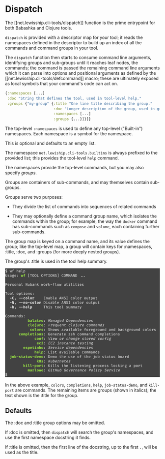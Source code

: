 # Dispatch

The [[net.lewisship.cli-tools/dispatch]] function is the prime entrypoint for both Babashka and Clojure tools.

`dispatch` is provided with a descriptor map for your tool; it reads the namespaces defined in the descriptor to build
up an index of all the commands and command groups in your tool.

The `dispatch` function then starts to consume command line arguments, identifying groups and sub-groups until
it reaches leaf nodes, the commands; the command is passed the remaining command line arguments which it can parse
into options and positional arguments as defined by the [[net.lewisship.cli-tools/defcommand]] macro; these
are ultimately exposed as local symbols that your command's code can act on.

```clojure
{:namespaces [...]
 :doc "String that defines the tool, used in tool-level help."
 :groups {"my-group" {:title "One line title describing the group."
                      :doc "Longer description of the group, used in group-level help."
                      :namespaces [...]
                      :groups {...}]}]}
```

The top-level `:namespaces` is used to define any top-level ("Built-in") namespaces.
Each namespace is a symbol for the namespace.

This is optional and defaults to an empty list.

The namespace `net.lewiship.cli-tools.builtins` is always prefixed to the provided list; this provides
the tool-level `help` command.

The namespaces provide the top-level commands, but you may also specify _groups_.

Groups are containers of sub-commands, and may themselves contain sub-groups.

Groups serve two purposes:

* They divide the list of commands into sequences of related commands

* They may optionally define a command group name, which isolates the commands within the group; for example, the way the `docker` command has sub-commands such as `compose` and `volume`, each containing further sub-commands.

The group map is keyed on a command name, and its value defines the group; like the top-level map,
a group will contain keys for :namespaces, :title, :doc, and :groups (for more deeply nested groups).

The group's :title is used in the tool help summary.
               
![Top Level Help](images/top-level-help.png)                              

In the above example, `colors`, `completions`, `help`, `job-status-demo`, and `kill-port` are commands.
The remaining items are groups (shown in italics); the text shown is the :title for the group.

## Defaults
              
The :doc and :title group options may be omitted.

If :doc is omitted, then `dispatch` will search the group's namespaces, and use the first namespace docstring
it finds.

If :title is omitted, then the first line of the docstring, up to the first `.`, will be used as the title.
